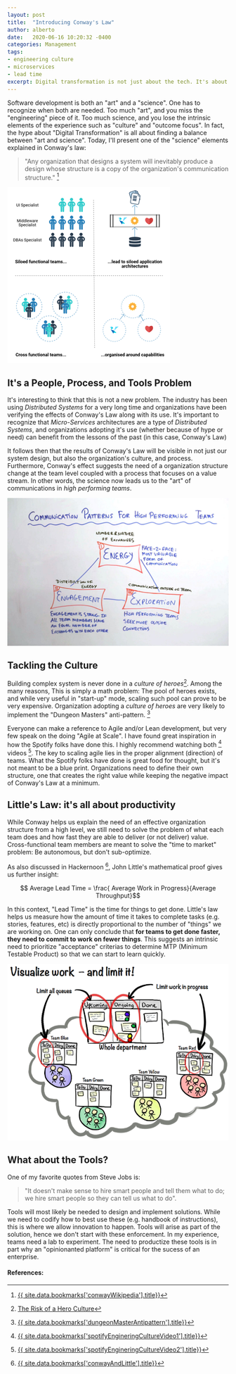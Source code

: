 ```yaml
---
layout: post
title:  "Introducing Conway's Law"
author: alberto
date:   2020-06-16 10:20:32 -0400
categories: Management
tags:
- engineering culture
- microservices
- lead time
excerpt: Digital transformation is not just about the tech. It's about people, process and tools (in that order). As many industries continue their transformation journey, some core principles are arising. In 1967, Melvin Conway introduced a concept that is now known as "Conway's Law". It is very commonly used to describe how systems are designed and how teams are limited by communication factors.  In this post, we introduce these.
---
```

Software development is both an "art" and a "science". One has to recognize when both are needed. Too much "art", and you miss the "engineering" piece of it. Too much science, and you lose the intrinsic elements of the experience such as "culture" and "outcome focus". In fact, the hype about "Digital Transformation" is all about finding a balance between "art and science". Today, I'll present one of the "science" elements explained in Conway's law:

> "Any organization that designs a system will inevitably produce a design whose structure is a copy of the organization's communication structure." [^1]

![Conway's Law](/assets/img/2020/conway-law-view.png#imageInPost "Conway's Law")

## It's a People, Process, and Tools Problem
 It's interesting to think that this is not a new problem. The industry has been using _Distributed Systems_ for a very long time and organizations have been verifying the effects of Conway's Law along with its use. It's important to recognize that _Micro-Services_ architectures are a type of _Distributed Systems_, and organizations adopting it's use (whether because of hype or need) can benefit from the lessons of the past (in this case, Conway's Law)

 It follows then that the results of Conway's Law will be visible in not just our system design, but also the organization's culture, and process. Furthermore, Conway's effect suggests the need of a organization structure change at the team level coupled with a process that focuses on a value stream. In other words, the science now leads us to the "art" of communications in _high performing teams_.

 ![Communication Patterns](/assets/img/2020/communication-patterns-for-high-performing-teams.jpg#imageInPost "Communication Patterns")

## Tackling the Culture
Building complex system is never done in a _culture of heroes_[^2]. Among the many reasons, This is simply a math problem: The pool of heroes exists, and while very useful in "start-up" mode, scaling such pool can prove to be very expensive. Organization adopting a _culture of heroes_ are very likely to implement the "Dungeon Masters" anti-pattern. [^3]

Everyone can make a reference to Agile and/or Lean development, but very few speak on the doing "Agile at Scale". I have found great inspiration in how the Spotify folks have done this. I highly recommend watching both [^4] videos [^5]. The key to scaling agile lies in the proper alignment (direction) of teams. What the Spotify folks have done is great food for thought, but it's not meant to be a blue print. Organizations need to define their own structure, one that creates the right value while keeping the negative impact of Conway's Law at a minimum.

## Little's Law: it's all about productivity
While Conway helps us explain the need of an effective organization structure from a high level, we still need to solve the problem of what each team does and how fast they are able to deliver (or not deliver) value. Cross-functional team members are meant to solve the "time to market" problem: Be autonomous, but don't sub-optimize.

As also discussed in Hackernoon [^6], John Little's mathematical proof gives us further insight:

$$ Average Lead Time = \frac{ Average Work in Progress}{Average Throughput}$$

In this context, "Lead Time" is the time for things to get done. Little's law helps us measure how the amount of time it takes to complete tasks (e.g. stories, features, etc) is directly proportional to the number of "things" we are working on. One can only conclude that __for teams to get done faster, they need to commit to work on fewer things__. This suggests an intrinsic need to prioritize "acceptance" criterias to determine MTP (Minimum Testable Product) so that we can start to learn quickly.

![Limit The Work](/assets/img/2020/visualize-work-and-limit-it.png#imageInPost "Limit The work")

## What about the Tools?
One of my favorite quotes from Steve Jobs is:

> "It doesn't make sense to hire smart people and tell them what to do; we hire smart people so they can tell us what to do".

Tools will most likely be needed to design and implement solutions. While we need to codify how to best use these (e.g. handbook of instructions), this is where we allow innovation to happen. Tools will arise as part of the solution, hence we don't start with these enforcement. In my experience, teams need a lab to experiment. The need to productize these tools is in part why an "opinionanted platform" is critical for the sucess of an enterprise.


#### References:
[^1]: [{{ site.data.bookmarks['conwayWikipedia'].title}}]({{site.data.bookmarks['conwayWikipedia'].url}})
[^2]: [The Risk of a Hero Culture](https://futureofsourcing.com/the-risks-of-a-hero-culture)
[^3]: [{{ site.data.bookmarks['dungeonMasterAntipattern'].title}}]({{site.data.bookmarks['dungeonMasterAntipattern'].url}})
[^4]: [{{ site.data.bookmarks['spotifyEngineringCultureVideo1'].title}}]({{site.data.bookmarks['spotifyEngineringCultureVideo1'].url}})
[^5]: [{{ site.data.bookmarks['spotifyEngineringCultureVideo2'].title}}]({{site.data.bookmarks['spotifyEngineringCultureVideo2'].url}})
[^6]: [{{ site.data.bookmarks['conwayAndLittle'].title}}]({{site.data.bookmarks['conwayAndLittle'].url}})